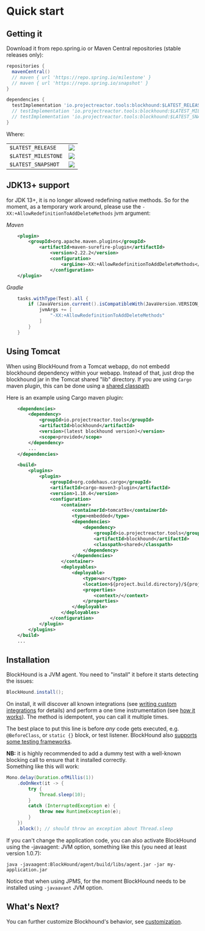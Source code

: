 # Quick start

## Getting it
Download it from repo.spring.io or Maven Central repositories (stable releases only):

```groovy
repositories {
  mavenCentral()
  // maven { url 'https://repo.spring.io/milestone' }
  // maven { url 'https://repo.spring.io/snapshot' }
}

dependencies {
  testImplementation 'io.projectreactor.tools:blockhound:$LATEST_RELEASE'
  // testImplementation 'io.projectreactor.tools:blockhound:$LATEST_MILESTONE'
  // testImplementation 'io.projectreactor.tools:blockhound:$LATEST_SNAPSHOT'
}
```
Where:

|||
|-|-|
|`$LATEST_RELEASE`|[![](https://img.shields.io/badge/dynamic/xml.svg?label=&color=green&query=%2F%2Fmetadata%2Fversioning%2Flatest&url=https%3A%2F%2Frepo1.maven.org%2Fmaven2%2Fio%2Fprojectreactor%2Ftools%2Fblockhound%2Fmaven-metadata.xml)](https://repo1.maven.org/maven2/io/projectreactor/tools/blockhound/)|
|`$LATEST_MILESTONE`|[![](https://img.shields.io/badge/dynamic/xml.svg?label=&color=blue&query=%2F%2Fmetadata%2Fversioning%2Flatest&url=https%3A%2F%2Frepo.spring.io%2Fmilestone%2Fio%2Fprojectreactor%2Ftools%2Fblockhound%2Fmaven-metadata.xml)](https://repo.spring.io/milestone/io/projectreactor/tools/blockhound/)|
|`$LATEST_SNAPSHOT`|[![](https://img.shields.io/badge/dynamic/xml.svg?label=&color=orange&query=%2F%2Fmetadata%2Fversioning%2Flatest&url=https%3A%2F%2Frepo.spring.io%2Fsnapshot%2Fio%2Fprojectreactor%2Ftools%2Fblockhound%2Fmaven-metadata.xml)](https://repo.spring.io/snapshot/io/projectreactor/tools/blockhound/)|

## JDK13+ support

for JDK 13+, it is no longer allowed redefining native methods. So for the moment, as a temporary work around, please use the
`-XX:+AllowRedefinitionToAddDeleteMethods` jvm argument:

_Maven_

```xml
    <plugin>
        <groupId>org.apache.maven.plugins</groupId>
            <artifactId>maven-surefire-plugin</artifactId>
                <version>2.22.2</version>
                <configuration>
                    <argLine>-XX:+AllowRedefinitionToAddDeleteMethods</argLine>
                </configuration>
    </plugin>
```

_Gradle_

```groovy
    tasks.withType(Test).all {
        if (JavaVersion.current().isCompatibleWith(JavaVersion.VERSION_13)) {
            jvmArgs += [
                "-XX:+AllowRedefinitionToAddDeleteMethods"
            ]
        }
    }
```

## Using Tomcat

When using BlockHound from a Tomcat webapp, do not embedd blockhound dependency within your webapp. Instead of that, just drop
the blockhound jar in the Tomcat shared "lib" directory.
If you are using `Cargo` maven plugin, this can be done using a [shared classpath](https://codehaus-cargo.github.io/cargo/Application+Classpath.html) 

Here is an example using Cargo maven plugin:

````xml
    <dependencies>
        <dependency>
            <groupId>io.projectreactor.tools</groupId>
            <artifactId>blockhound</artifactId>
            <version>(latest blockhound version)</version>
            <scope>provided</scope>
        </dependency>
        ...
    </dependencies>

    <build>
        <plugins>
            <plugin>
                <groupId>org.codehaus.cargo</groupId>
                <artifactId>cargo-maven3-plugin</artifactId>
                <version>1.10.4</version>
                <configuration>
                    <container>
                        <containerId>tomcat9x</containerId>
                        <type>embedded</type>
                        <dependencies>
                            <dependency>
                                <groupId>io.projectreactor.tools</groupId>
                                <artifactId>blockhound</artifactId>
                                <classpath>shared</classpath>
                            </dependency>
                        </dependencies>
                    </container>
                    <deployables>
                        <deployable>
                            <type>war</type>
                            <location>${project.build.directory}/${project.build.finalName}.war</location>
                            <properties>
                                <context>/</context>
                            </properties>
                        </deployable>
                    </deployables>
                </configuration>
            </plugin>
        </plugins>
    </build>
    ...
````


## Installation
BlockHound is a JVM agent. You need to "install" it before it starts detecting the issues:
```java
BlockHound.install();
```

On install, it will discover all known integrations (see [writing custom integrations](custom_integrations.md) for details)
and perform a one time instrumentation (see [how it works](how_it_works.md)).
The method is idempotent, you can call it multiple times.

The best place to put this line is before *any* code gets executed, e.g. `@BeforeClass`, or `static {}` block, or test listener.
BlockHound also [supports some testing frameworks](supported_testing_frameworks.md).

**NB:** it is highly recommended to add a dummy test with a well-known blocking call to ensure that it installed correctly.  
Something like this will work:
```java
Mono.delay(Duration.ofMillis(1))
    .doOnNext(it -> {
        try {
            Thread.sleep(10);
        }
        catch (InterruptedException e) {
            throw new RuntimeException(e);
        }
    })
    .block(); // should throw an exception about Thread.sleep
```

If you can't change the application code, you can also activate BlockHound using the -javaagent:<path to BlockHound agent jar> JVM option, something like this
(you need at least version 1.0.7):
```shell
java -javaagent:BlockHound/agent/build/libs/agent.jar -jar my-application.jar
```
Notice that when using JPMS, for the moment BlockHound needs to be installed using `-javaavant` JVM option.

## What's Next?
You can further customize Blockhound's behavior, see [customization](customization.md).
